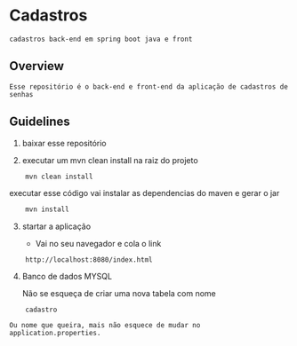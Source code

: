 # Cadastros

	cadastros back-end em spring boot java e front

## Overview

	Esse repositório é o back-end e front-end da aplicação de cadastros de senhas 

## Guidelines

1. baixar esse repositório

2. executar um mvn clean install na raiz do projeto

```java
	mvn clean install
```
  executar esse código vai instalar as dependencias do maven e gerar o jar

```java
	mvn install
```  
   
3. startar a aplicação
	
	- Vai no seu navegador e cola o link
``` 
	http://localhost:8080/index.html
``` 

4. Banco de dados MYSQL

	Não se esqueça de criar uma nova tabela com nome

```
	cadastro
```

	Ou nome que queira, mais não esquece de mudar no application.properties.
